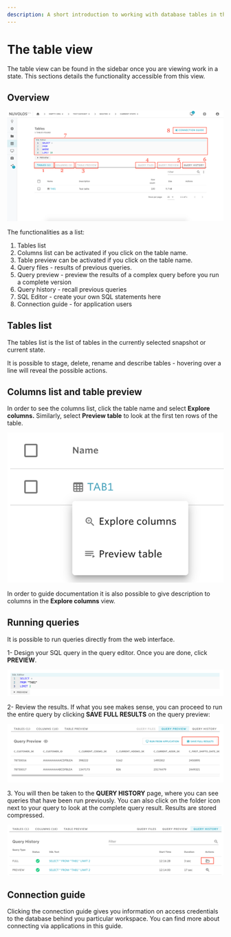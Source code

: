 ```yaml
---
description: A short introduction to working with database tables in the web interface
---
```


# The table view

The table view can be found in the sidebar once you are viewing work in a state. This sections details the functionality accessible from this view.

## Overview

![](../../.gitbook/assets/screen-shot-2020-03-17-at-10.02.56-am.png)

The functionalities as a list:

1. Tables list
2. Columns list can be activated if you click on the table name.
3. Table preview can be activated if you click on the table name.
4. Query files - results of previous queries.
5. Query preview - preview the results of a complex query before you run a complete version
6. Query history - recall previous queries
7. SQL Editor - create your own SQL statements here
8. Connection guide - for application users

## Tables list

The tables list is the list of tables in the currently selected snapshot or current state.&#x20;

It is possible to stage, delete, rename and describe tables - hovering over a line will reveal the possible actions.

## Columns list and table preview

In order to see the columns list, click the table name and select **Explore columns.** Similarly, select **Preview table** to look at the first ten rows of the table.

![](../../.gitbook/assets/screen-shot-2019-12-10-at-7.28.29.png)

In order to guide documentation it is also possible to give description to columns in the **Explore columns** view.

## Running queries

It is possible to run queries directly from the web interface.

1- Design your SQL query in the query editor. Once you are done, click **PREVIEW**.

![](../../.gitbook/assets/screen-shot-2020-03-17-at-1.14.04-pm.png)

2- Review the results. If what you see makes sense, you can proceed to run the entire query by clicking **SAVE FULL RESULTS** on the query preview:

![](../../.gitbook/assets/screen-shot-2020-03-17-at-1.15.17-pm.png)

&#x20;     3\. You will then be taken to the **QUERY HISTORY** page, where you can see queries that have                been run previously. You can also click on the folder icon next to your query to look at the complete query result. Results are stored compressed.

![](../../.gitbook/assets/screen-shot-2020-03-17-at-1.16.41-pm.png)

## Connection guide

Clicking the connection guide gives you information on access credentials to the database behind you particular workspace. You can find more about connecting via applications in this guide.

